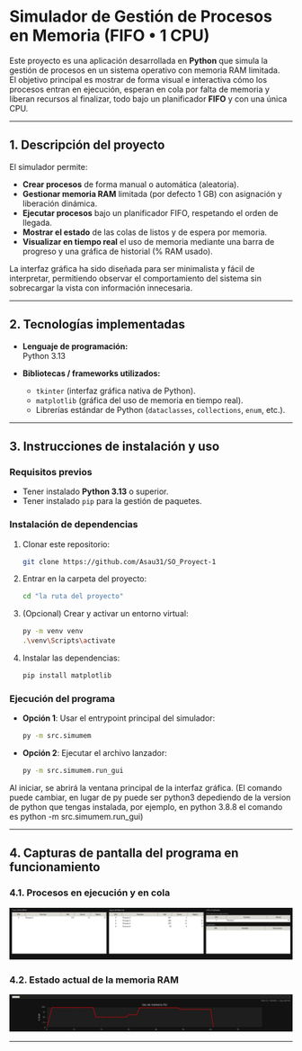 # Simulador de Gestión de Procesos en Memoria (FIFO • 1 CPU)

Este proyecto es una aplicación desarrollada en **Python** que simula la gestión de procesos en un sistema operativo con memoria RAM limitada.  
El objetivo principal es mostrar de forma visual e interactiva cómo los procesos entran en ejecución, esperan en cola por falta de memoria y liberan recursos al finalizar, todo bajo un planificador **FIFO** y con una única CPU.

---

## 1. Descripción del proyecto

El simulador permite:

- **Crear procesos** de forma manual o automática (aleatoria).
- **Gestionar memoria RAM** limitada (por defecto 1 GB) con asignación y liberación dinámica.
- **Ejecutar procesos** bajo un planificador FIFO, respetando el orden de llegada.
- **Mostrar el estado** de las colas de listos y de espera por memoria.
- **Visualizar en tiempo real** el uso de memoria mediante una barra de progreso y una gráfica de historial (% RAM usado).

La interfaz gráfica ha sido diseñada para ser minimalista y fácil de interpretar, permitiendo observar el comportamiento del sistema sin sobrecargar la vista con información innecesaria.

---

## 2. Tecnologías implementadas

- **Lenguaje de programación:**  
  Python 3.13

- **Bibliotecas / frameworks utilizados:**  
  - `tkinter` (interfaz gráfica nativa de Python).  
  - `matplotlib` (gráfica del uso de memoria en tiempo real).  
  - Librerías estándar de Python (`dataclasses`, `collections`, `enum`, etc.).

---

## 3. Instrucciones de instalación y uso

### Requisitos previos
- Tener instalado **Python 3.13** o superior.
- Tener instalado `pip` para la gestión de paquetes.

### Instalación de dependencias
1. Clonar este repositorio:
   ```bash
   git clone https://github.com/Asau31/SO_Proyect-1
   ```
2. Entrar en la carpeta del proyecto:
   ```bash
   cd "la ruta del proyecto"
   ```
3. (Opcional) Crear y activar un entorno virtual:
   ```bash
   py -m venv venv
   .\venv\Scripts\activate
   ```
4. Instalar las dependencias:
   ```bash
   pip install matplotlib
   ```

### Ejecución del programa
- **Opción 1**: Usar el entrypoint principal del simulador:
  ```bash
  py -m src.simumem
  ```
- **Opción 2**: Ejecutar el archivo lanzador:
  ```bash
  py -m src.simumem.run_gui
  ```

Al iniciar, se abrirá la ventana principal de la interfaz gráfica. (El comando puede cambiar, en lugar de py puede ser python3 depediendo de la version de python que tengas instalada, por ejemplo, en python 3.8.8 el comando es python -m src.simumem.run_gui)

---

## 4. Capturas de pantalla del programa en funcionamiento

### 4.1. Procesos en ejecución y en cola

![Procesos en ejecución y cola](Images/Imagen1.jpg)

### 4.2. Estado actual de la memoria RAM

![Estado de la memoria RAM](Images/Imagen2.jpg)

---
